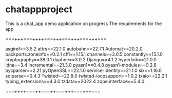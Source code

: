 # chatappproject
This is a chat_app demo application on progress
The requirements for the app

===+++===++++===+++===+++===+++===

asgiref==3.5.2
attrs==22.1.0
autobahn==22.7.1
Automat==20.2.0
backports.zoneinfo==0.2.1
cffi==1.15.1
channels==3.0.5
constantly==15.1.0
cryptography==38.0.1
daphne==3.0.2
Django==4.1.2
hyperlink==21.0.0
idna==3.4
incremental==21.3.0
pyasn1==0.4.8
pyasn1-modules==0.2.8
pycparser==2.21
pyOpenSSL==22.1.0
service-identity==21.1.0
six==1.16.0
sqlparse==0.4.3
Twisted==22.8.0
twisted-iocpsupport==1.0.2
txaio==22.2.1
typing_extensions==4.3.0
tzdata==2022.4
zope.interface==5.4.0

===++++===++===++===+++===+++===
